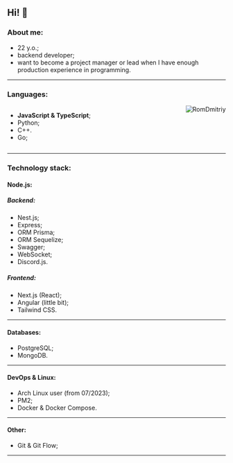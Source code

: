 Hi! 👋
---
### About me:
- 22 y.o.;
- backend developer;
- want to become a project manager or lead when I have enough production experience in programming.
---
### Languages:
<div style='display: flex; flex-direction: row; justify-content: space-between'>
<ul style='width: 40%'>
<li><b>JavaScript & TypeScript</b>;</li>
<li>Python;</li>
<li>C++.</li>
<li>Go;</li>
</ul>
<img src="https://github-readme-stats.vercel.app/api/top-langs?username=RomDmitriy&show_icons=true&locale=en&layout=compact&theme=dracula" alt="RomDmitriy" />
</div>

---
### Technology stack:
#### Node.js:
##### Backend:
- Nest.js;
- Express;
- ORM Prisma;
- ORM Sequelize;
- Swagger;
- WebSocket;
- Discord.js.
##### Frontend:
- Next.js (React);
- Angular (little bit);
- Tailwind CSS.
---
#### Databases:
- PostgreSQL;
- MongoDB.
---
#### DevOps & Linux:
- Arch Linux user (from 07/2023);
- PM2;
- Docker & Docker Compose.
---
#### Other:
- Git & Git Flow;
---
